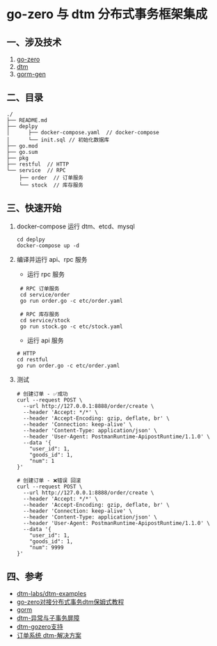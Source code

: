 # go-zero 与 dtm 分布式事务框架集成

## 一、涉及技术
1. [go-zero](https://github.com/zeromicro/go-zero)
2. [dtm](https://github.com/dtm-labs/dtm)
3. [gorm-gen](https://github.com/go-gorm/gen)

## 二、目录
```shell
./
├── README.md
├── deplpy
│      ├── docker-compose.yaml  // docker-compose
│      └── init.sql // 初始化数据库
├── go.mod 
├── go.sum
├── pkg
├── restful  // HTTP
└── service  // RPC
    ├── order  // 订单服务
    └── stock  // 库存服务
```
## 三、快速开始
1. docker-compose 运行 dtm、etcd、mysql
    ```shell
    cd deplpy
    docker-compose up -d
    ```
2. 编译并运行 api、rpc 服务
   - 运行 rpc 服务
   ```shell
    # RPC 订单服务   
    cd service/order
    go run order.go -c etc/order.yaml
   ```
   ```shell
    # RPC 库存服务
    cd service/stock
    go run stock.go -c etc/stock.yaml
    ```
   - 运行 api 服务
    ```shell
    # HTTP 
    cd restful
    go run order.go -c etc/order.yaml
    ```
3. 测试

   ```shell
   # 创建订单 - ✅成功
   curl --request POST \
     --url http://127.0.0.1:8888/order/create \
     --header 'Accept: */*' \
     --header 'Accept-Encoding: gzip, deflate, br' \
     --header 'Connection: keep-alive' \
     --header 'Content-Type: application/json' \
     --header 'User-Agent: PostmanRuntime-ApipostRuntime/1.1.0' \
     --data '{
       "user_id": 1,
       "goods_id": 1,
       "num": 1
   }'
   ```

   ```shell
   # 创建订单 - ❌错误 回滚
   curl --request POST \
     --url http://127.0.0.1:8888/order/create \
     --header 'Accept: */*' \
     --header 'Accept-Encoding: gzip, deflate, br' \
     --header 'Connection: keep-alive' \
     --header 'Content-Type: application/json' \
     --header 'User-Agent: PostmanRuntime-ApipostRuntime/1.1.0' \
     --data '{
       "user_id": 1,
       "goods_id": 1,
       "num": 9999
   }'
   ```


## 四、参考
- [dtm-labs/dtm-examples](https://github.com/dtm-labs/dtm-examples)
- [go-zero对接分布式事务dtm保姆式教程](https://github.com/Mikaelemmmm/gozerodtm)
- [gorm](https://gorm.io/zh_CN/docs/)
- [dtm-异常与子事务屏障](https://dtm.pub/practice/barrier.html)
- [dtm-gozero支持](https://dtm.pub/ref/gozero.html)
- [订单系统 dtm-解决方案](https://www.dtm.pub/app/order.html#dtm-%E8%A7%A3%E5%86%B3%E6%96%B9%E6%A1%88)
